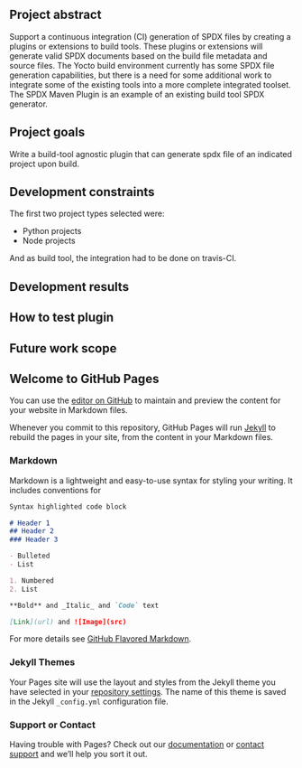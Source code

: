 ## Project abstract

Support a continuous integration (CI) generation of SPDX files by creating a plugins or extensions to build tools. These plugins or extensions will generate valid SPDX documents based on the build file metadata and source files. 
The Yocto build environment currently has some SPDX file generation capabilities, but there is a need for some additional work to integrate some of the existing tools into a more complete integrated toolset. The SPDX Maven Plugin is an example of an existing build tool SPDX generator.

## Project goals

Write a build-tool agnostic plugin that can generate spdx file of an indicated project upon build.

## Development constraints

The first two project types selected were:
- Python projects
- Node projects

And as build tool, the integration had to be done on travis-CI.

## Development results

## How to test plugin

## Future work scope




## Welcome to GitHub Pages

You can use the [editor on GitHub](https://github.com/ndip007/ndip007.github.io/edit/master/index.md) to maintain and preview the content for your website in Markdown files.

Whenever you commit to this repository, GitHub Pages will run [Jekyll](https://jekyllrb.com/) to rebuild the pages in your site, from the content in your Markdown files.

### Markdown

Markdown is a lightweight and easy-to-use syntax for styling your writing. It includes conventions for

```markdown
Syntax highlighted code block

# Header 1
## Header 2
### Header 3

- Bulleted
- List

1. Numbered
2. List

**Bold** and _Italic_ and `Code` text

[Link](url) and ![Image](src)
```

For more details see [GitHub Flavored Markdown](https://guides.github.com/features/mastering-markdown/).

### Jekyll Themes

Your Pages site will use the layout and styles from the Jekyll theme you have selected in your [repository settings](https://github.com/ndip007/ndip007.github.io/settings). The name of this theme is saved in the Jekyll `_config.yml` configuration file.

### Support or Contact

Having trouble with Pages? Check out our [documentation](https://help.github.com/categories/github-pages-basics/) or [contact support](https://github.com/contact) and we’ll help you sort it out.

